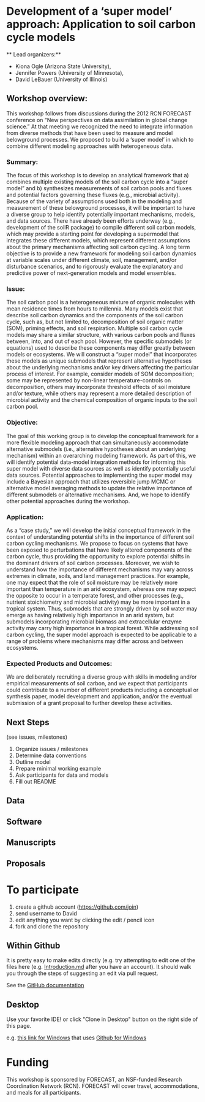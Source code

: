 Development of a ‘super model’ approach: Application to soil carbon cycle models
==============

** Lead organizers:**

* Kiona Ogle (Arizona State University), 
* Jennifer Powers (University of Minnesota), 
* David LeBauer (University of Illinois)

## Workshop overview:

This workshop follows from discussions during the 2012 RCN FORECAST conference on “New perspectives on data assimilation in global change science.” At that meeting we recognized the need to integrate information from diverse methods that have been used to measure and model belowground processes. We proposed to build a ‘super model’ in which to combine different modeling approaches with heterogeneous data. 

### Summary: 

The focus of this workshop is to develop an analytical framework that a) combines multiple existing models of the soil carbon cycle into a “super model” and b) synthesizes measurements of soil carbon pools and fluxes and potential factors governing these fluxes (e.g., microbial activity). Because of the variety of assumptions used both in the modeling and measurement of these belowground processes, it will be important to have a diverse group to help identify potentially important mechanisms, models, and data sources. There have already been efforts underway (e.g., development of the soilR package) to compile different soil carbon models, which may provide a starting point for developing a supermodel that integrates these different models, which represent different assumptions about the primary mechanisms affecting soil carbon cycling. A long term objective is to provide a new framework for modeling soil carbon dynamics at variable scales under different climate, soil, management, and/or disturbance scenarios, and to rigorously evaluate the explanatory and predictive power of next-generation models and model ensembles.


### Issue: 

The soil carbon pool is a heterogeneous mixture of organic molecules with mean residence times from hours to millennia. Many models exist that describe soil carbon dynamics and the components of the soil carbon cycle, such as, but not limited to, decomposition of soil organic matter (SOM), priming effects, and soil respiration. Multiple soil carbon cycle models may share a similar structure, with various carbon pools and fluxes between, into, and out of each pool. However, the specific submodels (or equations) used to describe these components may differ greatly between models or ecosystems. We will construct a “super model” that incorporates these models as unique submodels that represent alternative hypotheses about the underlying mechanisms and/or key drivers affecting the particular process of interest. For example, consider models of SOM decomposition; some may be represented by non-linear temperature-controls on decomposition, others may incorporate threshold effects of soil moisture and/or texture, while others may represent a more detailed description of microbial activity and the chemical composition of organic inputs to the soil carbon pool. 

### Objective: 

The goal of this working group is to develop the conceptual framework for a more flexible modeling approach that can simultaneously accommodate alternative submodels (i.e., alternative hypotheses about an underlying mechanism) within an overarching modeling framework. As part of this, we will identify potential data-model integration methods for informing this super model with diverse data sources as well as identify potentially useful data sources. Potential approaches to implementing the super model may include a Bayesian approach that utilizes reversible jump MCMC or alternative model averaging methods to update the relative importance of different submodels or alternative mechanisms. And, we hope to identify other potential approaches during the workshop.

### Application: 

As a “case study,” we will develop the initial conceptual framework in the context of understanding potential shifts in the importance of different soil carbon cycling mechanisms. We propose to focus on systems that have been exposed to perturbations that have likely altered components of the carbon cycle, thus providing the opportunity to explore potential shifts in the dominant drivers of soil carbon processes. Moreover, we wish to understand how the importance of different mechanisms may vary across extremes in climate, soils, and land management practices. For example, one may expect that the role of soil moisture may be relatively more important than temperature in an arid ecosystem, whereas one may expect the opposite to occur in a temperate forest, and other processes (e.g., nutrient stoichiometry and microbial activity) may be more important in a tropical system. Thus, submodels that are strongly driven by soil water may emerge as having relatively high importance in an arid system, but submodels incorporating microbial biomass and extracellular enzyme activity may carry high importance in a tropical forest. While addressing soil carbon cycling, the super model approach is expected to be applicable to a range of problems where mechanisms may differ across and between ecosystems.

### Expected Products and Outcomes: 

We are deliberately recruiting a diverse group with skills in modeling and/or empirical measurements of soil carbon, and we expect that participants could contribute to a number of different products including a conceptual or synthesis paper, model development and application, and/or the eventual submission of a grant proposal to further develop these activities.


## Next Steps

(see issues, milestones) 

1. Organize issues / milestones
2. Determine data conventions
3. Outline model 
4. Prepare minimal working example
5. Ask participants for data and models
6. Fill out README

## Data

## Software

## Manuscripts

## Proposals

# To participate

1. create a github account (https://github.com/join)
2. send username to David
3. edit anything you want by clicking the edit / pencil icon
4. fork and clone the repository

## Within Github

It is pretty easy to make edits directly (e.g. try attempting to edit one of the files here (e.g. [Introduction.md]( https://github.com/dlebauer/ecological-forecasting-workflows-draft/edit/master/Introduction.md#fullscreen_blob_contents) after you have an account). It should walk you through the steps of suggesting an edit via pull request.

See the [GitHub documentation](https://help.github.com/articles/editing-files-in-another-user-s-repository)

## Desktop

Use your favorite IDE! or click "Clone in Desktop" button on the right side of this page.

e.g. [this link for Windows](github-windows://openRepo/https://github.com/dlebauer/soil_metamodel) that uses [Github for Windows](https://windows.github.com/)

# Funding

This workshop is sponsored by FORECAST, an NSF-funded Research Coordination Network (RCN). FORECAST will cover travel, accommodations, and meals for all participants.
